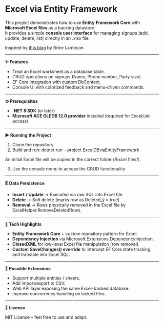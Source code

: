 # Excel via Entity Framework

This project demonstrates how to use **Entity** **Framework Core** with **Microsoft Excel files** as a backing datastore.  
It provides a simple **console user interface** for managing signups (add, update, delete, list) directly in an .xlsx file.

Inspired by [this blog](https://www.bricelam.net/2024/03/12/ef-xlsx.html) by Brice Lambson.

- - -

**✨ Features**

*   Treat an Excel worksheet as a database table.
*   CRUD operations on signups (Name, Phone number, Party size).
*   EF Core integration with custom DbContext.
*   Console UI with colorized feedback and menu-driven commands.

- - -

**⚙️ Prerequisites**

*   **.NET 8 SDK** (or later)
*   **Microsoft ACE OLEDB 12.0 provider** installed (required for Excel/Jet access)

- - -

**▶️ Running the Project**

1.  Clone the repository.
2.  Build and run:  dotnet run --project ExcelDBviaEntityFramework

An initial Excel file will be copied in the correct folder (/Excel files/).

3.  Use the console menu to access the CRUD functionality

- - -

**🗄 Data Persistence**

*   **Insert** **/ Update** → Executed via raw SQL into Excel file.
*   **Delete** → Soft delete (marks row as Deleted\_ý = true).
*   **Removal** → Rows physically removed in the Excel file by ExcelHelper.RemoveDeletedRows.

- - -

**🧩 Tech Highlights**

*   **Entity** **Framework Core** + custom repository pattern for Excel.
*   **Dependency** **Injection** via Microsoft.Extensions.DependencyInjection.
*   **ClosedXML** for low-level Excel file manipulation (row removal).
*   **Custom** **SaveChanges() override** to intercept EF Core state tracking and translate into Excel SQL.

- - -

**🚀 Possible Extensions**

*   Support multiple entities / sheets.
*   Add import/export to CSV.
*   Web API layer exposing the same Excel-backed database.
*   Improve concurrency handling on locked files.

- - -

**📜 License**

MIT License – feel free to use and adapt.
